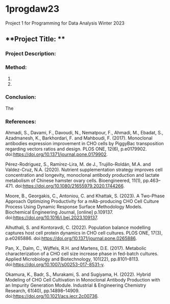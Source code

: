 # 1progdaw23
Project 1 for Programming for Data Analysis Winter 2023

## **Project Title: ** 


### Project Description:


 
### Method:
1. 
2. 

### Conclusion:
The 

### References:
Ahmadi, S., Davami, F., Davoudi, N., Nematpour, F., Ahmadi, M., Ebadat, S., Azadmanesh, K., Barkhordari, F. and Mahboudi, F. (2017). Monoclonal antibodies expression improvement in CHO cells by PiggyBac transposition regarding vectors ratios and design. PLOS ONE, 12(6), p.e0179902. doi:https://doi.org/10.1371/journal.pone.0179902.

Pérez-Rodriguez, S., Ramírez-Lira, M. de J., Trujillo-Roldán, M.A. and Valdez-Cruz, N.A. (2020). Nutrient supplementation strategy improves cell concentration and longevity, monoclonal antibody production and lactate metabolism of Chinese hamster ovary cells. Bioengineered, 11(1), pp.463–471. doi:https://doi.org/10.1080/21655979.2020.1744266.

Moore, B., Georgakis, C., Antoniou, C. and Khattak, S. (2023). A Two-Phase Approach Optimizing Productivity for a mAb-producing CHO Cell Culture Process Using Dynamic Response Surface Methodology Models. Biochemical Engineering Journal, [online] p.109137. doi:https://doi.org/10.1016/j.bej.2023.109137.

Alhuthali, S. and Kontoravdi, C. (2022). Population balance modelling captures host cell protein dynamics in CHO cell cultures. PLOS ONE, 17(3), p.e0265886. doi:https://doi.org/10.1371/journal.pone.0265886.

Pan, X., Dalm, C., Wijffels, R.H. and Martens, D.E. (2017). Metabolic characterization of a CHO cell size increase phase in fed-batch cultures. Applied Microbiology and Biotechnology, 101(22), pp.8101–8113. doi:https://doi.org/10.1007/s00253-017-8531-y.

Okamura, K., Badr, S., Murakami, S. and Sugiyama, H. (2022). Hybrid Modeling of CHO Cell Cultivation in Monoclonal Antibody Production with an Impurity Generation Module. Industrial & Engineering Chemistry Research, 61(40), pp.14898–14909. doi:https://doi.org/10.1021/acs.iecr.2c00736.